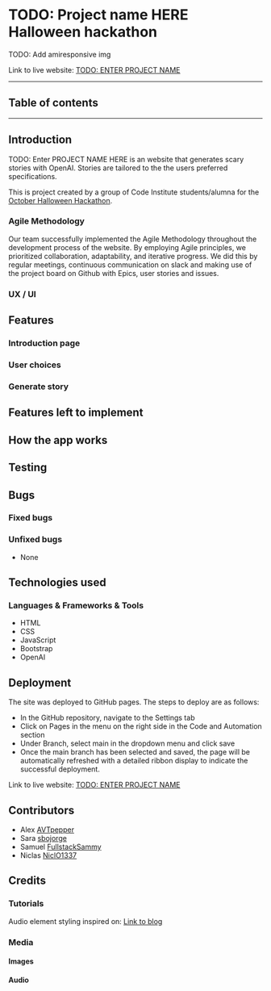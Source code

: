# TODO: Project name HERE<br>Halloween hackathon

TODO: Add amiresponsive img

Link to live website: [TODO: ENTER PROJECT NAME](https://avtpepper.github.io/halloween-hackathon/)

<hr>

## Table of contents




<hr>

## Introduction

TODO: Enter PROJECT NAME HERE 
is an website that generates scary stories with OpenAI. Stories are tailored to the the users preferred specifications. 

This is project created by a group of Code Institute students/alumna for the [October Halloween Hackathon](https://hackathon.codeinstitute.net/hackathon/38/).

### Agile Methodology

Our team successfully implemented the Agile Methodology throughout the development process of the website. By employing Agile principles, we prioritized collaboration, adaptability, and iterative progress. We did this by regular meetings, continuous communication on slack and making use of the project board on Github with Epics, user stories and issues.

### UX / UI




## Features




### Introduction page

### User choices

### Generate story


## Features left to implement




## How the app works

## Testing

## Bugs

### Fixed bugs


### Unfixed bugs
- None


## Technologies used

### Languages & Frameworks & Tools

- HTML
- CSS
- JavaScript
- Bootstrap
- OpenAI


## Deployment

The site was deployed to GitHub pages. The steps to deploy are as follows:
- In the GitHub repository, navigate to the Settings tab
- Click on Pages in the menu on the right side in the Code and Automation section
- Under Branch, select main in the dropdown menu and click save
- Once the main branch has been selected and saved, the page will be automatically refreshed with a detailed ribbon display to indicate the successful deployment.

Link to live website: [TODO: ENTER PROJECT NAME](https://avtpepper.github.io/halloween-hackathon/)

## Contributors

- Alex [AVTpepper](https://github.com/AVTpepper)
- Sara [sbojorge](https://github.com/sbojorge)
- Samuel [FullstackSammy](https://github.com/FullstackSammy)
- Niclas [NiclO1337](https://github.com/NiclO1337)

## Credits

### Tutorials

Audio element styling inspired on: [Link to blog](https://blog.shahednasser.com/how-to-style-an-audio-element/) 

### Media

#### Images


#### Audio